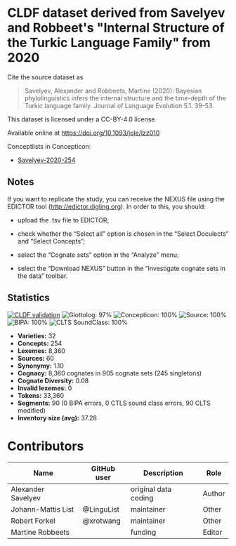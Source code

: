 # CLDF dataset derived from Savelyev and Robbeet's "Internal Structure of the Turkic Language Family" from 2020

Cite the source dataset as

> Savelyev, Alexander and Robbeets, Martine (2020): Bayesian phylolinguistics infers the internal structure and the time-depth of the Turkic language family. Journal of Language Evolution 5.1. 39-53.

This dataset is licensed under a CC-BY-4.0 license

Available online at https://doi.org/10.1093/jole/lzz010


Conceptlists in Concepticon:
- [Savelyev-2020-254](https://concepticon.clld.org/contributions/Savelyev-2020-254)
## Notes

If you want to replicate the study, you can receive the NEXUS file using the EDICTOR tool (http://edictor.digling.org). In order to this, you should:

-  upload the .tsv file to EDICTOR;

- check whether the “Select all” option is chosen in the “Select Doculects” and “Select Concepts”;

- select the “Cognate sets” option in the “Analyze” menu;

- select the “Download NEXUS” button in the “Investigate cognate sets in the data” toolbar.



## Statistics


[![CLDF validation](https://github.com/lexibank/savelyevturkic/workflows/CLDF-validation/badge.svg)](https://github.com/lexibank/savelyevturkic/actions?query=workflow%3ACLDF-validation)
![Glottolog: 97%](https://img.shields.io/badge/Glottolog-97%25-green.svg "Glottolog: 97%")
![Concepticon: 100%](https://img.shields.io/badge/Concepticon-100%25-brightgreen.svg "Concepticon: 100%")
![Source: 100%](https://img.shields.io/badge/Source-100%25-brightgreen.svg "Source: 100%")
![BIPA: 100%](https://img.shields.io/badge/BIPA-100%25-brightgreen.svg "BIPA: 100%")
![CLTS SoundClass: 100%](https://img.shields.io/badge/CLTS%20SoundClass-100%25-brightgreen.svg "CLTS SoundClass: 100%")

- **Varieties:** 32
- **Concepts:** 254
- **Lexemes:** 8,360
- **Sources:** 60
- **Synonymy:** 1.10
- **Cognacy:** 8,360 cognates in 905 cognate sets (245 singletons)
- **Cognate Diversity:** 0.08
- **Invalid lexemes:** 0
- **Tokens:** 33,360
- **Segments:** 90 (0 BIPA errors, 0 CTLS sound class errors, 90 CLTS modified)
- **Inventory size (avg):** 37.28

# Contributors

Name | GitHub user | Description | Role
--- | --- | --- | ---
Alexander Savelyev | | original data coding | Author
Johann-Mattis List | @LinguList | maintainer | Other 
Robert Forkel | @xrotwang | maintainer | Other
Martine Robbeets | | funding | Editor


